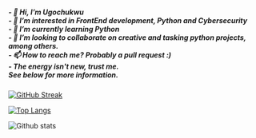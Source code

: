   <h5>
  - 👋 Hi, I’m Ugochukwu
 <br>
  - 👀 I’m interested in FrontEnd development, Python and Cybersecurity
<br>
 - 🌱 I’m currently learning Python
<br>
  - 💞️ I’m looking to collaborate on creative and tasking python projects, among others.
<br>
  - 📫 How to reach me? Probably a pull request :)
<br>
  - The energy isn't new, trust me. 
  <br> 
  See below for <i> more </i> information.
</h5>

[![GitHub Streak](https://streak-stats.demolab.com?user=thebasilugo&theme=Javascript-dark&border_radius=35&date_format=j%20M%5B%20Y%5D)](https://git.io/streak-stats)

[![Top Langs](https://github-readme-stats.vercel.app/api/top-langs/?username=thebasilugo&layout=compact&theme=vision-friendly-dark&border_radius=35)](https://github.com/anuraghazra/github-readme-stats)

![Github stats](https://github-readme-stats.vercel.app/api?username=thebasilugo&theme=highcontrast&&border_radius=35&show_icons=true&count_private=true)



<!---
thebasilugo/thebasilugo is a ✨ special ✨ repository because its `README.md` (this file) appears on your GitHub profile.
You can click the Preview link to take a look at your changes.
--->
